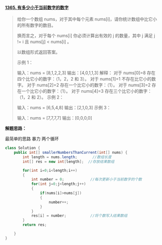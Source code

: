 #### [1365. 有多少小于当前数字的数字](https://leetcode-cn.com/problems/how-many-numbers-are-smaller-than-the-current-number/)

> 给你一个数组 nums，对于其中每个元素 nums[i]，请你统计数组中比它小的所有数字的数目。
>
> 换而言之，对于每个 nums[i] 你必须计算出有效的 j 的数量，其中 j 满足 j != i 且 nums[j] < nums[i] 。
>
> 以数组形式返回答案。
>
> 示例 1：
>
> 输入：nums = [8,1,2,2,3]
> 输出：[4,0,1,1,3]
> 解释： 
> 对于 nums[0]=8 存在四个比它小的数字：（1，2，2 和 3）。 
> 对于 nums[1]=1 不存在比它小的数字。
> 对于 nums[2]=2 存在一个比它小的数字：（1）。 
> 对于 nums[3]=2 存在一个比它小的数字：（1）。 
> 对于 nums[4]=3 存在三个比它小的数字：（1，2 和 2）。
> 示例 2：
>
> 输入：nums = [6,5,4,8]
> 输出：[2,1,0,3]
> 示例 3：
>
> 输入：nums = [7,7,7,7]
> 输出：[0,0,0,0]

**解题思路：**

最简单的思路 暴力 两个循环

```java
class Solution {
    public int[] smallerNumbersThanCurrent(int[] nums) {
        int length = nums.length;       //数组长度
        int[] res = new int[length];  //存放结果数组

        for(int i=0;i<length;i++)
        {
            int number = 0;            //每次更新小于当前数字的个数
            for(int j=0;j<length;j++)
            {
                if(nums[i]>nums[j])
                {
                    number++;
                }
            }
            res[i] = number;           //将个数写入结果数组
        }
        return res;

    }
}
```



